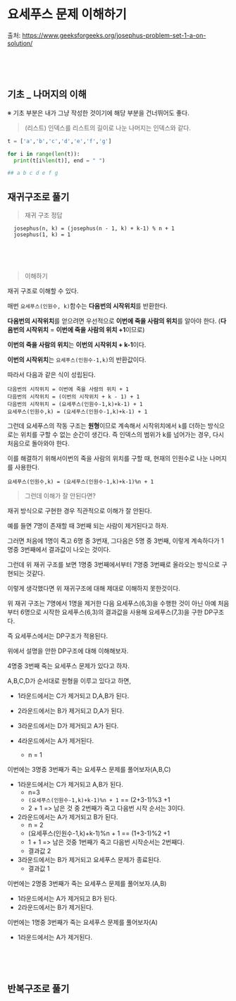 # 요세푸스 문제 이해하기

출처: https://www.geeksforgeeks.org/josephus-problem-set-1-a-on-solution/

​      

​     

## 기초 _ 나머지의 이해

※ 기초 부분은 내가 그냥 작성한 것이기에 해당 부분을 건너뛰어도 좋다.



> (리스트) 인덱스를 리스트의 길이로 나눈 나머지는 인덱스와 같다.

```python
t = ['a','b','c','d','e','f','g']

for i in range(len(t)):
  print(t[i%len(t)], end = " ")

## a b c d e f g 
```







## 재귀구조로 풀기



> 재귀 구조 정답

```
  josephus(n, k) = (josephus(n - 1, k) + k-1) % n + 1
  josephus(1, k) = 1
```

​     

​      

> 이해하기

재귀 구조로 이해할 수 있다.

매번 `요세푸스(인원수, k)`함수는 **다음번의 시작위치**를 반환한다.

**다음번의 시작위치**를 얻으려면 우선적으로 **이번에 죽을 사람의 위치**를 알아야 한다. 
(**다음번의 시작위치** =  **이번에 죽을 사람의 위치 +1**이므로)

**이번의 죽을 사람의 위치**는 **이번의 시작위치 + k-1**이다.

**이번의 시작위치**는 `요세푸스(인원수-1,k)`의 반환값이다.

따라서 다음과 같은 식이 성립된다.

```
다음번의 시작위치 = 이번에 죽을 사람의 위치 + 1
다음번의 시작위치 = (이번의 시작위치 + k - 1) + 1
다음번의 시작위치 = (요세푸스(인원수-1,k)+k-1) + 1
요세푸스(인원수,k) = (요세푸스(인원수-1,k)+k-1) + 1
```

그런데 요세푸스의 작동 구조는 **원형**이므로 계속해서 시작위치에서 `k`를 더하는 방식으로는 위치를 구할 수 없는 순간이 생긴다. 즉 인덱스의 범위가 k를 넘어가는 경우, 다시 처음으로 돌아와야 한다. 

이를 해결하기 위해서이번의 죽을 사람의 위치를 구할 때, 현재의 인원수로 나눈 나머지를 사용한다.

```
요세푸스(인원수,k) = (요세푸스(인원수-1,k)+k-1)%n + 1
```



> 그런데 이해가 잘 안된다면?

재귀 방식으로 구현한 경우 직관적으로 이해가 잘 안된다.

예를 들면 7명이 존재할 때 3번째 되는 사람이 제거된다고 하자.

그러면 처음에 1명이 죽고 6명 중 3번재, 그다음은 5명 중 3번째, 이렇게 계속하다가 1명중 3번째에서 결과값이 나오는 것이다.

그런데 위 재귀 구조를 보면 1명중 3번째에서부터 7명중 3번째로 올라오는 방식으로 구현되는 것같다.





이렇게 생각했다면 위 재귀구조에 대해 제대로 이해하지 못한것이다.

위 재귀 구조는 7명에서 1명을 제거한 다음 요세푸스(6,3)을 수행한 것이 아닌 아예 처음부터 6명으로 시작한 요세푸스(6,3)의 결과값을 사용해 요세푸스(7,3)을 구한 DP구조다.

즉 요세푸스에서는 DP구조가 적용된다. 



위에서 설명을 안한 DP구조에 대해 이해해보자.

4명중 3번째 죽는 요세푸스 문제가 있다고 하자.

A,B,C,D가 순서대로 원형을 이루고 있다고 하면,

* 1라운드에서는 C가 제거되고 D,A,B가 된다.

* 2라운드에서는 B가 제거되고 D,A가 된다.

* 3라운드에서는 D가 제거되고 A가 된다.

* 4라운드에서는 A가 제거된다.

  * n = 1

    



이번에는 3명중 3번째가 죽는 요세푸스 문제를 풀어보자(A,B,C)

* 1라운드에서는 C가 제거되고 A,B가 된다. 
  * n=3
  * `(요세푸스(인원수-1,k)+k-1)%n + 1` ==  (2+3-1)%3 +1
  * 2 + 1 => 남은 것 중 2번째가 죽고 다음번 시작 순서는 3이다.
* 2라운드에서는 A가 제거되고 B가 된다.
  * n = 2
  * (요세푸스(인원수-1,k)+k-1)%n + 1 ==  (1+3-1)%2 +1
  * 1 + 1 =>  남은 것중 1번째가 죽고 다음번 시작순서는 2번째다.
  * 결과값 2
* 3라운드에서는 B가 제거되고 요세푸스 문제가 종료된다.
  * 결과값 1



이번에는 2명중 3번째가 죽는 요세푸스 문제를 풀어보자.(A,B)

* 1라운드에서는 A가 제거되고 B가 된다.
* 2라운드에서는 B가 제거된다.



이번에는 1명중 3번째가 죽는 요세푸스 문제를 풀어보자(A)

* 1라운드에서는 A가 제거된다. 

















 

​     

​     



## 반복구조로 풀기

